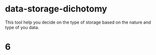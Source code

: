 data-storage-dichotomy
======================

This tool help you decide on the type of storage based on the nature and type of you data.

# 6